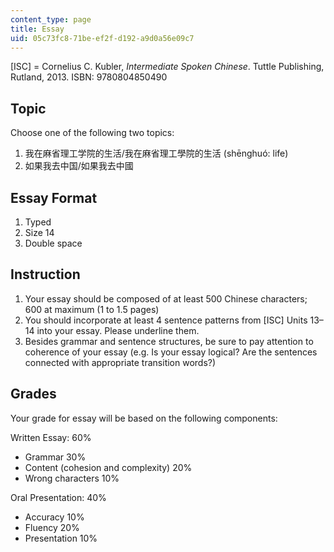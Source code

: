 ```yaml
---
content_type: page
title: Essay
uid: 05c73fc8-71be-ef2f-d192-a9d0a56e09c7
---
```


\[ISC\] = Cornelius C. Kubler, _Intermediate Spoken Chinese_. Tuttle Publishing, Rutland, 2013. ISBN: 9780804850490

Topic
-----

Choose one of the following two topics:

1.  我在⿇省理⼯学院的⽣活/我在麻省理工學院的生活 (shēnghuó: life)
2.  如果我去中国/如果我去中國

Essay Format
------------

1.  Typed
2.  Size 14
3.  Double space

Instruction
-----------

1.  Your essay should be composed of at least 500 Chinese characters; 600 at maximum (1 to 1.5 pages)
2.  You should incorporate at least 4 sentence patterns from \[ISC\] Units 13–14 into your essay. Please underline them.
3.  Besides grammar and sentence structures, be sure to pay attention to coherence of your essay (e.g. Is your essay logical? Are the sentences connected with appropriate transition words?)

Grades
------

Your grade for essay will be based on the following components:

Written Essay: 60%

*   Grammar 30%
*   Content (cohesion and complexity) 20%
*   Wrong characters 10%

Oral Presentation: 40%

*   Accuracy 10%
*   Fluency 20%
*   Presentation 10%